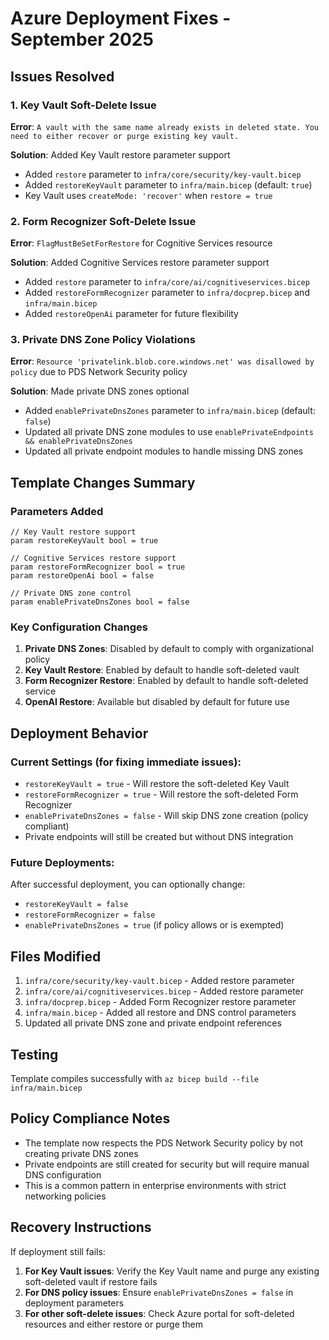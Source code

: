 # Azure Deployment Fixes - September 2025

## Issues Resolved

### 1. Key Vault Soft-Delete Issue
**Error**: `A vault with the same name already exists in deleted state. You need to either recover or purge existing key vault.`

**Solution**: Added Key Vault restore parameter support
- Added `restore` parameter to `infra/core/security/key-vault.bicep`
- Added `restoreKeyVault` parameter to `infra/main.bicep` (default: `true`)
- Key Vault uses `createMode: 'recover'` when `restore = true`

### 2. Form Recognizer Soft-Delete Issue
**Error**: `FlagMustBeSetForRestore` for Cognitive Services resource

**Solution**: Added Cognitive Services restore parameter support
- Added `restore` parameter to `infra/core/ai/cognitiveservices.bicep`
- Added `restoreFormRecognizer` parameter to `infra/docprep.bicep` and `infra/main.bicep`
- Added `restoreOpenAi` parameter for future flexibility

### 3. Private DNS Zone Policy Violations
**Error**: `Resource 'privatelink.blob.core.windows.net' was disallowed by policy` due to PDS Network Security policy

**Solution**: Made private DNS zones optional
- Added `enablePrivateDnsZones` parameter to `infra/main.bicep` (default: `false`)
- Updated all private DNS zone modules to use `enablePrivateEndpoints && enablePrivateDnsZones`
- Updated all private endpoint modules to handle missing DNS zones

## Template Changes Summary

### Parameters Added
```bicep
// Key Vault restore support
param restoreKeyVault bool = true

// Cognitive Services restore support  
param restoreFormRecognizer bool = true
param restoreOpenAi bool = false

// Private DNS zone control
param enablePrivateDnsZones bool = false
```

### Key Configuration Changes
1. **Private DNS Zones**: Disabled by default to comply with organizational policy
2. **Key Vault Restore**: Enabled by default to handle soft-deleted vault
3. **Form Recognizer Restore**: Enabled by default to handle soft-deleted service
4. **OpenAI Restore**: Available but disabled by default for future use

## Deployment Behavior

### Current Settings (for fixing immediate issues):
- `restoreKeyVault = true` - Will restore the soft-deleted Key Vault
- `restoreFormRecognizer = true` - Will restore the soft-deleted Form Recognizer
- `enablePrivateDnsZones = false` - Will skip DNS zone creation (policy compliant)
- Private endpoints will still be created but without DNS integration

### Future Deployments:
After successful deployment, you can optionally change:
- `restoreKeyVault = false`
- `restoreFormRecognizer = false` 
- `enablePrivateDnsZones = true` (if policy allows or is exempted)

## Files Modified
1. `infra/core/security/key-vault.bicep` - Added restore parameter
2. `infra/core/ai/cognitiveservices.bicep` - Added restore parameter  
3. `infra/docprep.bicep` - Added Form Recognizer restore parameter
4. `infra/main.bicep` - Added all restore and DNS control parameters
5. Updated all private DNS zone and private endpoint references

## Testing
Template compiles successfully with `az bicep build --file infra/main.bicep`

## Policy Compliance Notes
- The template now respects the PDS Network Security policy by not creating private DNS zones
- Private endpoints are still created for security but will require manual DNS configuration
- This is a common pattern in enterprise environments with strict networking policies

## Recovery Instructions
If deployment still fails:
1. **For Key Vault issues**: Verify the Key Vault name and purge any existing soft-deleted vault if restore fails
2. **For DNS policy issues**: Ensure `enablePrivateDnsZones = false` in deployment parameters
3. **For other soft-delete issues**: Check Azure portal for soft-deleted resources and either restore or purge them
